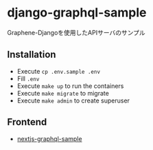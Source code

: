 # django-graphql-sample

Graphene-Djangoを使用したAPIサーバのサンプル

## Installation

- Execute `cp .env.sample .env`
- Fill `.env`
- Execute `make up` to run the containers
- Execute `make migrate` to migrate
- Execute `make admin` to create superuser

## Frontend

- [nextjs-graphql-sample](https://github.com/yasurona/nextjs-graphql-sample)
